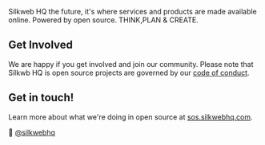 Silkweb HQ the future, it's where services and products are made available online. Powered by open source. THINK,PLAN & CREATE.

## Get Involved

We are happy if you get involved and join our community. Please note that Silkwb HQ is open source projects are governed by our [code of conduct](https://github.com/silkwebhq/.github/blob/main/code-of-conduct.md).

## Get in touch!

Learn more about what we're doing in open source at [sos.silkwebhq.com](https://sos.silkwebhq.com).

👋  [@silkwebhq](https://twitter.com/silkwebhq)
